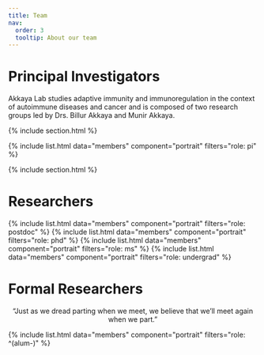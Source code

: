 ```yaml
---
title: Team
nav:
  order: 3
  tooltip: About our team
---
```


# <i class="fas fa-person-chalkboard"></i>Principal Investigators

Akkaya Lab studies adaptive immunity and immunoregulation in the context of autoimmune diseases and cancer and is composed of two research groups led by Drs. Billur Akkaya and Munir Akkaya.

{% include section.html %}

{% include list.html data="members" component="portrait" filters="role: pi" %}

{% include section.html %}

# <i class="fas fa-users"></i>Researchers

{% include list.html data="members" component="portrait" filters="role: postdoc" %}
{% include list.html data="members" component="portrait" filters="role: phd" %}
{% include list.html data="members" component="portrait" filters="role: ms" %}
{% include list.html data="members" component="portrait" filters="role: undergrad" %}

# Formal Researchers

<p style="text-align:center">“Just as we dread parting when we meet, we believe that we’ll meet again when we part.”</p>
{% include list.html data="members" component="portrait" filters="role: ^(alum-)" %}
